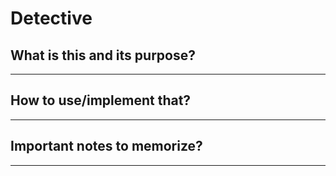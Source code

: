 # Detective

## What is this and its purpose?

---

## How to use/implement that?

---

## Important notes to memorize?

---
